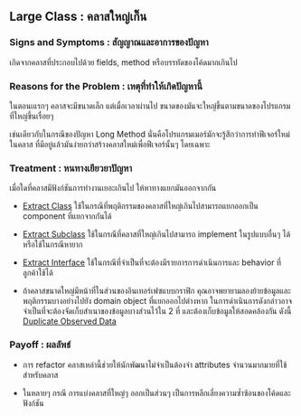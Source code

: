 ## Large Class : คลาสใหญ่เกิ๊น
### Signs and Symptoms : สัญญาณและอาการของปัญหา 
เกิดจากคลาสที่ประกอบไปด้วย fields, method หรือบรรทัดของโค้ดมากเกินไป
    
### Reasons for the Problem : เหตุที่ทำให้เกิดปัญหานี้
ในตอนเแรกๆ คลาสจะมีขนาดเล็ก แต่เมื่อเวลาผ่านไป ขนาดของมันจะใหญ่ขึ้นตามขนาดของโปรแกรมที่ใหญ่ขึ้นเรื่อยๆ
    
เช่นเดียวกับในกรณีของปัญหา Long Method นั่นคือโปรแกรมเมอร์มักจะรู้สึกว่าการทำฟีเจอร์ใหม่ในคลาส ที่มีอยู่แล้วมันง่ายกว่าสร้างคลาสใหม่เพื่อฟีเจอร์นั้นๆ โดยเฉพาะ
    
### Treatment : หนทางเยียวยาปัญหา
เมื่อใดที่คลาสมีฟังก์ชันการทำงานเยอะเกินไป ให้หาทางแยกมันออกจากกัน
    
+ [Extract Class](https://sourcemaking.com/refactoring/extract-class)
ใช้ในกรณีที่พฤติกรรมของคลาสที่ใหญ่เกินไปสามารถแยกออกเป็น component ที่แยกจากกันได้
    
+ [Extract Subclass](https://sourcemaking.com/refactoring/extract-subclass)
ใช้ในกรณีที่คลาสที่ใหญ่เกินไปสามารถ implement ในรูปแบบอื่นๆ ได้ หรือใช้ในกรณีหายาก
    
+ [Extract Interface](https://sourcemaking.com/refactoring/extract-interface)
ใช้ในกรณีที่จำเป็นที่จะต้องมีรายการการดำเนินการและ behavior ที่ลูกค้าใช้ได้
    
+ ถ้าคลาสขนาดใหญ่มีหน้าที่ในส่วนของอินเทอร์เฟซแบบกราฟิก คุณอาจพยายามลองย้ายข้อมูลและพฤติกรรมบางอย่างไปยัง domain object ที่แยกออกไปต่างหาก ในการดำเนินการดังกล่าวอาจจำเป็นที่จะต้องจัดเก็บสำเนาของข้อมูลบางส่วนไว้ใน 2 ที่ และต้องเก็บข้อมูลให้สอดคล้องกัน ดังนี้ [Duplicate Observed Data](https://sourcemaking.com/refactoring/duplicate-observed-data)
    
### Payoff : ผลลัพธ์
+ การ refactor คลาสเหล่านี้ช่วยให้นักพัฒนาไม่จำเป็นต้องจำ attributes จำนวนมากมายที่ใช้สำหรับคลาส
    
+ ในหลายๆ กรณี การแบ่งคลาสที่ใหญ่ๆ ออกเป็นส่วนๆ เป็นการหลีกเลี่ยงความซ้ำซ้อนของโค้ดและฟังก์ชัน